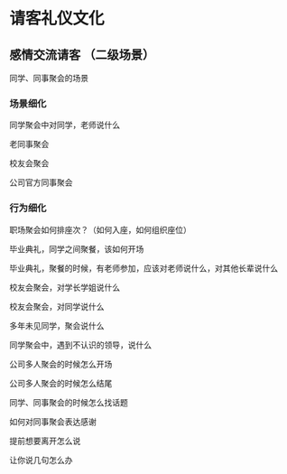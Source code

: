 

# 请客礼仪文化

## 感情交流请客 （二级场景）

同学、同事聚会的场景

### 场景细化

同学聚会中对同学，老师说什么

老同事聚会

校友会聚会

公司官方同事聚会

### 行为细化

职场聚会如何排座次？（如何入座，如何组织座位）

毕业典礼，同学之间聚餐，该如何开场

毕业典礼，聚餐的时候，有老师参加，应该对老师说什么，对其他长辈说什么

校友会聚会，对学长学姐说什么

校友会聚会，对同学说什么

多年未见同学，聚会说什么

同学聚会中，遇到不认识的领导，说什么

公司多人聚会的时候怎么开场

公司多人聚会的时候怎么结尾

同学、同事聚会的时候怎么找话题

如何对同事聚会表达感谢

提前想要离开怎么说

让你说几句怎么办
